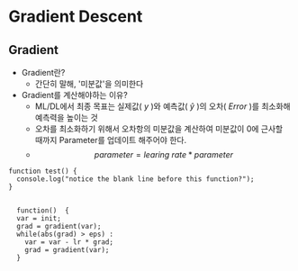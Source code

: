 # Gradient Descent

## Gradient
- Gradient란? 
  - 간단히 말해, '미분값'을 의미한다
- Gradient를 계산해야하는 이유?
  - ML/DL에서 최종 목표는 실제값( $y$ )와 예측값( $\hat{y}$ )의 오차( $Error$ )를 최소화해 예측력을 높이는 것
  - 오차를 최소화하기 위해서 오차항의 미분값을 계산하여 미분값이 0에 근사할 때까지 Parameter를 업데이트 해주어야 한다.   
  - $$parameter = learing\ rate * parameter$$

```
function test() {
  console.log("notice the blank line before this function?");
}


```

```
  function()  {
  var = init;
  grad = gradient(var);
  while(abs(grad) > eps) : 
    var = var - lr * grad;
    grad = gradient(var);
  }



